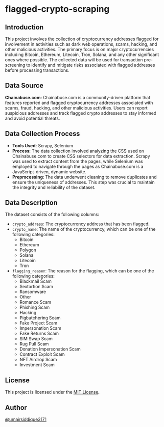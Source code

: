 # flagged-crypto-scraping

## Introduction
This project involves the collection of cryptocurrency addresses flagged for involvement in activities such as dark web operations, scams, hacking, and other malicious activities. The primary focus is on major cryptocurrencies including Bitcoin, Ethereum, Litecoin, Tron, Solana, and any other significant ones where possible. The collected data will be used for transaction pre-screening to identify and mitigate risks associated with flagged addresses before processing transactions.

## Data Source
**Chainabuse.com**: Chainabuse.com is a community-driven platform that features reported and flagged cryptocurrency addresses associated with scams, fraud, hacking, and other malicious activities. Users can report suspicious addresses and track flagged crypto addresses to stay informed and avoid potential threats.

## Data Collection Process
- **Tools Used**: Scrapy, Selenium
- **Process**: The data collection involved analyzing the CSS used on Chainabuse.com to create CSS selectors for data extraction. Scrapy was used to extract content from the pages, while Selenium was employed to navigate through the pages as Chainabuse.com is a JavaScript-driven, dynamic website.
- **Preprocessing**: The data underwent cleaning to remove duplicates and ensure the uniqueness of addresses. This step was crucial to maintain the integrity and reliability of the dataset.

## Data Description
The dataset consists of the following columns:
- `crypto_address`: The cryptocurrency address that has been flagged.
- `crypto_name`: The name of the cryptocurrency, which can be one of the following categories:
  - Bitcoin
  - Ethereum
  - Polygon
  - Solana
  - Litecoin
  - Tron
- `flagging_reason`: The reason for the flagging, which can be one of the following categories:
  - Blackmail Scam
  - Sextortion Scam
  - Ransomware
  - Other
  - Romance Scam
  - Phishing Scam
  - Hacking
  - Pigbutchering Scam
  - Fake Project Scam
  - Impersonation Scam
  - Fake Returns Scam
  - SIM Swap Scam
  - Rug Pull Scam
  - Donation Impersonation Scam
  - Contract Exploit Scam
  - NFT Airdrop Scam
  - Investment Scam

## License
This project is licensed under the [MIT License](https://github.com/umairsiddique3171/solar-angles-calculator-for-maximizing-solar-panel-efficiency/blob/main/LICENSE).

## Author 
[@umairsiddique3171](https://github.com/umairsiddique3171)
